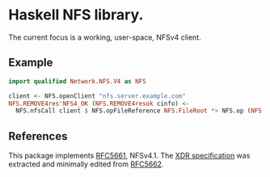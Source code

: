 # Haskell NFS library.

The current focus is a working, user-space, NFSv4 client.

## Example

```haskell
import qualified Network.NFS.V4 as NFS

client <- NFS.openClient "nfs.server.example.com"
NFS.REMOVE4res'NFS4_OK (NFS.REMOVE4resok cinfo) <-
  NFS.nfsCall client $ NFS.opFileReference NFS.FileRoot *> NFS.op (NFS.REMOVE4args "delete.me")
```

## References

This package implements [RFC5661](https://tools.ietf.org/html/rfc5661), NFSv4.1.
The [XDR specification](Network/NFS/V4/Prot.x) was extracted and minimally edited from [RFC5662](https://tools.ietf.org/html/rfc5662).
